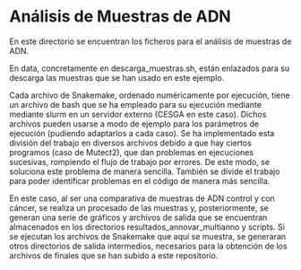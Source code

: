 # Análisis de Muestras de ADN

En este directorio se encuentran los ficheros para el análisis de muestras de ADN. 

En data, concretamente en descarga_muestras.sh, están enlazados para su descarga las muestras que se han usado en este ejemplo. 

Cada archivo de Snakemake, ordenado numéricamente por ejecución, tiene un archivo de bash que se ha empleado para su ejecución mediante mediante slurm en un servidor externo (CESGA en este caso).
Dichos archivos pueden usarse a modo de ejemplo para los parámetros de ejecución (pudiendo adaptarlos a cada caso). Se ha implementado esta división del trabajo en diversos archivos debido a que
hay ciertos programos (caso de Mutect2), que dan problemas en ejecuciones sucesivas, rompiendo el flujo de trabajo por errores. De este modo, se soluciona este problema de manera sencilla. También
se divide el trabajo para poder identificar problemas en el código de manera más sencilla.

En este caso, al ser una comparativa de muestras de ADN control y con cáncer, se realiza un procesado de las muestras y, posteriormente, se generan una serie de gráficos y archivos de salida que se
encuentran almacenados en los directorios resultados_annovar_multianno y scripts. Si se ejecutan los archivos de Snakemake que aquí se muestra, se generaran otros directorios de salida intermedios,
necesarios para la obtención de los archivos de finales que se han subido a este repositorio. 
